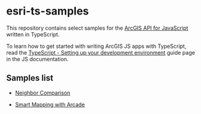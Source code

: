 # esri-ts-samples

This repository contains select samples for the [ArcGIS API for JavaScript](https://developers.arcgis.com/javascript/)
written in TypeScript.

To learn how to get started with writing ArcGIS JS apps with TypeScript, read the
[TypeScript - Setting up your development environment](https://developers.arcgis.com/javascript/latest/guide/typescript-setup/index.html) guide page in the JS documentation.

## Samples list

* [Neighbor Comparison](query/neighbor-comparison/)

* [Smart Mapping with Arcade](visualization/smart-mapping/arcade/)